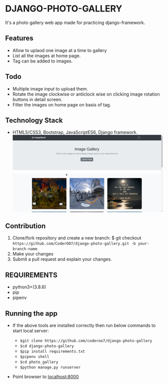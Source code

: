 # DJANGO-PHOTO-GALLERY

It's a photo gallery web app made for practicing django-framework.


## Features

- Allow to uplaod one image at a time to gallery
- List all the images at home page.
- Tag can be added to images.

## Todo

- Multiple image input to upload them.
- Rotate the image clockwise or anticlock wise on clicking image rotation buttons in detail screen.
- Filter the images on home page on basis of tag.  

## Technology Stack

- HTML5/CSS3, Bootstrap, JavaScriptES6, Django framework.
![Screenshot](ImageStack.png)

## Contribution

1. Clone/fork repository and create a new branch: $ git checkout `https://github.com/CoderOO7/django-photo-gallery.git -b your-branch-name`
2. Make your changes
3. Submit a pull request and explain your changes.

## REQUIREMENTS

* python3+(3.8.6)
* pip
* pipenv

## Running the app

* If the above tools are installed correctly then run below commands to start local server:
    * `$git clone https://github.com/coderoo7/django-photo-gallery`
    * `$cd django-photo-gallery` 
    * `$pip install requirements.txt`
    * `$pipenv shell` 
    * `$cd photo_gallery`
    * `$python manage.py runserver` 

* Point browser to [localhost:8000](http://localhost:8000)